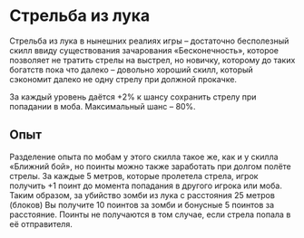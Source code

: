 # Стрельба из лука

Стрельба из лука в нынешних реалиях игры – достаточно бесполезный скилл ввиду существования зачарования «Бесконечность», которое позволяет не тратить стрелы на выстрел, но новичку, которому до таких богатств пока что далеко – довольно хороший скилл, который сэкономит далеко не одну стрелу при должной прокачке.

За каждый уровень даётся +2% к шансу сохранить стрелу при попадании в моба. Максимальный шанс – 80%.

## Опыт

Разделение опыта по мобам у этого скилла такое же, как и у скилла «Ближний бой», но поинты можно также заработать при долгом полёте стрелы. За каждые 5 метров, которые пролетела стрела, игрок получить +1 поинт до момента попадания в другого игрока или моба. Таким образом, за убийство зомби из лука с расстояния 25 метров (блоков) Вы получите 10 поинтов за зомби и бонусные 5 поинтов за расстояние. Поинты не получаются в том случае, если стрела попала в её отправителя.
